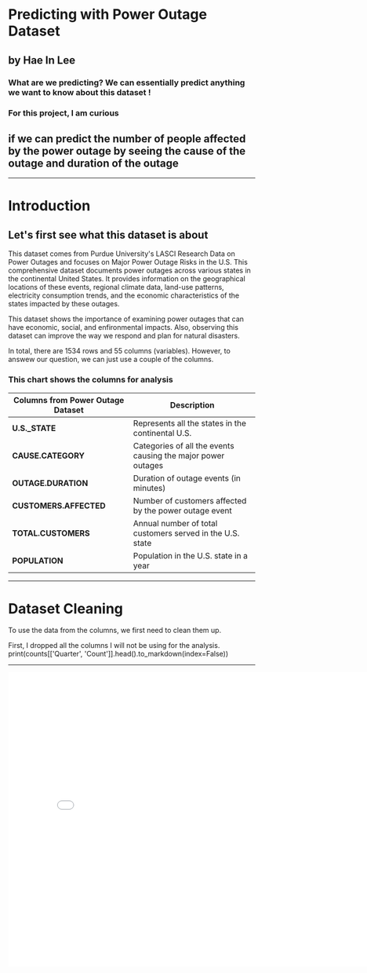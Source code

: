 # Predicting with Power Outage Dataset
## by Hae In Lee

### What are we predicting? We can essentially predict anything we want to know about this dataset ! 

### For this project, I am curious 
## if we can predict the number of people affected by the power outage by seeing the cause of the outage and duration of the outage

---

# Introduction
## Let's first see what this dataset is about
This dataset comes from Purdue University's LASCI Research Data on Power Outages and focuses on Major Power Outage Risks in the U.S. This comprehensive dataset documents power outages across various states in the continental United States. It provides information on the geographical locations of these events, regional climate data, land-use patterns, electricity consumption trends, and the economic characteristics of the states impacted by these outages. 

This dataset shows the importance of examining power outages that can have economic, social, and enfironmental impacts. Also, observing this dataset can improve the way we respond and plan for natural disasters.

In total, there are 1534 rows and 55 columns (variables). 
However, to answew our question, we can just use a couple of the columns.

### This chart shows the columns for analysis

| Columns from Power Outage Dataset     | Description    |
| ------------------------------------- | -------------- |
| **U.S._STATE**                        | Represents all the states in the continental U.S. |
| **CAUSE.CATEGORY**                    | Categories of all the events causing the major power outages |
| **OUTAGE.DURATION**                   | Duration of outage events (in minutes) |
| **CUSTOMERS.AFFECTED**                | Number of customers affected by the power outage event |
| **TOTAL.CUSTOMERS**                   | Annual number of total customers served in the U.S. state |
| **POPULATION**                        | Population in the U.S. state in a year |


---


# Dataset Cleaning 
To use the data from the columns, we first need to clean them up.

First, I dropped all the columns I will not be using for the analysis. 
print(counts[['Quarter', 'Count']].head().to_markdown(index=False))

---

<iframe
  src="assets/file-name.html"
  width="800"
  height="600"
  frameborder="0"
></iframe>

###
